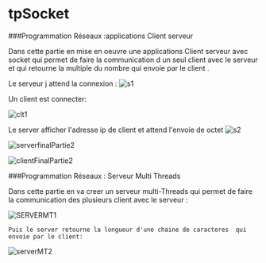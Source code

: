 # tpSocket
###Programmation Réseaux :applications Client serveur

  Dans cette partie en mise en oeuvre une applications Client serveur avec socket qui permet de faire la communication  d un seul client avec le serveur et qui retourne la multiple du nombre qui envoie par le client .
  
  Le serveur j attend la connexion :
 ![s1](https://user-images.githubusercontent.com/102295113/160003072-090b4e57-9677-4dc5-aa34-1e364d3f9799.png)

  Un client est connecter:
  
 ![clt1](https://user-images.githubusercontent.com/102295113/160003280-7b4324cf-981f-430e-a052-71fc32f7e8ea.png)


   Le server afficher l'adresse ip de client et attend l'envoie de octet
  ![s2](https://user-images.githubusercontent.com/102295113/160004532-7f19abd0-e4e1-46d8-8200-81050c788b6a.png)

  ![serverfinalPartie2](https://user-images.githubusercontent.com/102295113/160004610-58100cac-b82c-4571-a3f6-4cfd1f4085f5.png)
   
  ![clientFinalPartie2](https://user-images.githubusercontent.com/102295113/160004814-ada49bfd-9188-466d-9a45-23095f3e5294.png)

 
 
 
 
 
###Programmation Réseaux :  Serveur Multi Threads

 Dans cette partie en va creer  un serveur multi-Threads qui permet de faire la communication des plusieurs client avec le serveur :
 
 ![SERVERMT1](https://user-images.githubusercontent.com/102295113/160005921-3f7800a9-01c7-4ae5-b39e-d2f5dec26eb4.png)

 
    Puis le server retourne la longueur d'une chaine de caracteres  qui envoie par le client:
    
   ![serverMT2](https://user-images.githubusercontent.com/102295113/160004931-b0c99a1b-f7cb-4564-95b3-9303b6229bba.png)

     
     



